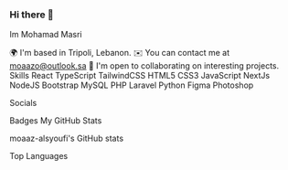 ### Hi there 👋


Im Mohamad Masri

🌍 I'm based in Tripoli, Lebanon.
✉️ You can contact me at moaazo@outlook.sa
🤝 I'm open to collaborating on interesting projects.
Skills
React TypeScript TailwindCSS HTML5 CSS3 JavaScript NextJs NodeJS Bootstrap MySQL PHP Laravel Python Figma Photoshop

Socials
      

Badges
My GitHub Stats

moaaz-alsyoufi's GitHub stats



Top Languages

<!--
**Mohamadmasri123/Mohamadmasri123** is a ✨ _special_ ✨ repository because its `README.md` (this file) appears on your GitHub profile.

Here are some ideas to get you started:

- 🔭 I’m currently working on ...
- 🌱 I’m currently learning ...
- 👯 I’m looking to collaborate on ...
- 🤔 I’m looking for help with ...
- 💬 Ask me about ...
- 📫 How to reach me: ...
- 😄 Pronouns: ...
- ⚡ Fun fact: ...
-->
